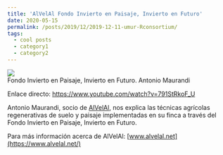 ```yaml
---
title: 'AlVelAl Fondo Invierto en Paisaje, Invierto en Futuro'
date: 2020-05-15
permalink: /posts/2019/12/2019-12-11-umur-Rconsortium/
tags:
  - cool posts
  - category1
  - category2
---
```


[![](https://amaurandi.github.io/files/alvelal-fondoIPIF-amaurandi.png)](https://www.youtube.com/watch?v=791StRkoF_U) <br> Fondo Invierto en Paisaje, Invierto en Futuro. Antonio Maurandi

Enlace directo: <https://www.youtube.com/watch?v=791StRkoF_U>

Antonio Maurandi, socio de [AlVelAl](https://www.alvelal.net/), nos explica las técnicas agrícolas regenerativas de suelo y paisaje implementadas en su finca a través del Fondo Invierto en Paisaje, Invierto en Futuro. 



Para más información acerca de AlVelAl:  [www.alvelal.net](https://www.alvelal.net/)
